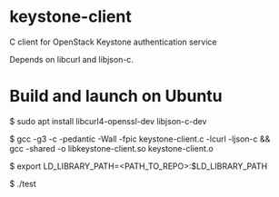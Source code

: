 keystone-client
===============

C client for OpenStack Keystone authentication service

Depends on libcurl and libjson-c.

Build and launch on Ubuntu
==========================
$ sudo apt install libcurl4-openssl-dev libjson-c-dev

$ gcc -g3 -c -pedantic -Wall -fpic keystone-client.c -lcurl -ljson-c && \
gcc -shared -o libkeystone-client.so keystone-client.o

$ export LD_LIBRARY_PATH=<PATH_TO_REPO>:$LD_LIBRARY_PATH

$ ./test
